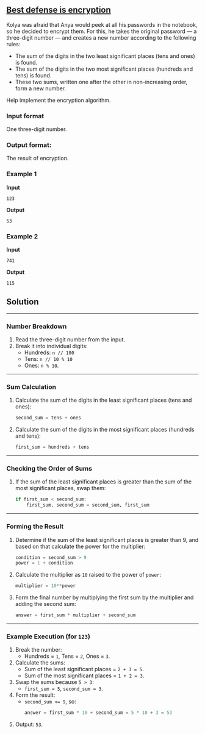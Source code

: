 ## [Best defense is encryption](../../../solutions/2.2/22_j.py)

Kolya was afraid that Anya would peek at all his passwords in the notebook, so he decided to encrypt them. For this, he takes the original password — a three-digit number — and creates a new number according to the following rules:

- The sum of the digits in the two least significant places (tens and ones) is found.
- The sum of the digits in the two most significant places (hundreds and tens) is found.
- These two sums, written one after the other in non-increasing order, form a new number.

Help implement the encryption algorithm.

### Input format

One three-digit number.

### Output format:

The result of encryption.

### Example 1

**Input**
```plaintext
123
```

**Output**
```plaintext
53
```

### Example 2

**Input**
```plaintext
741
```

**Output**
```plaintext
115
```

## Solution

---

### Number Breakdown
1. Read the three-digit number from the input.  
2. Break it into individual digits:  
   - Hundreds: `n // 100`  
   - Tens: `n // 10 % 10`  
   - Ones: `n % 10`.  

---

### Sum Calculation
1. Calculate the sum of the digits in the least significant places (tens and ones):  
   ```python
   second_sum = tens + ones
   ```  
2. Calculate the sum of the digits in the most significant places (hundreds and tens):  
   ```python
   first_sum = hundreds + tens
   ```  

---

### Checking the Order of Sums
1. If the sum of the least significant places is greater than the sum of the most significant places, swap them:  
   ```python
   if first_sum < second_sum:
       first_sum, second_sum = second_sum, first_sum
   ```

---

### Forming the Result
1. Determine if the sum of the least significant places is greater than 9, and based on that calculate the power for the multiplier:  
   ```python
   condition = second_sum > 9
   power = 1 + condition
   ```  
2. Calculate the multiplier as `10` raised to the power of `power`:  
   ```python
   multiplier = 10**power
   ```  
3. Form the final number by multiplying the first sum by the multiplier and adding the second sum:  
   ```python
   answer = first_sum * multiplier + second_sum
   ```  

---

### Example Execution (for `123`)
1. Break the number:  
   - Hundreds = `1`, Tens = `2`, Ones = `3`.  
2. Calculate the sums:  
   - Sum of the least significant places = `2 + 3 = 5`.  
   - Sum of the most significant places = `1 + 2 = 3`.  
3. Swap the sums because `5 > 3`:  
   - `first_sum = 5`, `second_sum = 3`.  
4. Form the result:  
   - `second_sum <= 9`, so:
     ```python
     answer = first_sum * 10 + second_sum = 5 * 10 + 3 = 53
     ```  
5. Output: `53`.